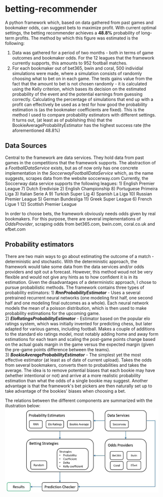 # betting-recommender
A python framework which, based on data gathered from past games and bookmaker odds, can suggest bets to maximize profit. With current optimal settings, the betting recommender achieves a **48.8%** probability of long-term profits. The method by which this figure was estimated is the following:
  1) Data was gathered for a period of two months - both in terms of game outcomes and bookmaker odds. For the 12 leagues that the framework currently supports, this amounts to 952 football matches.
  2) For each bookmaker out of bet365, bwin and coral, 500 individial simulations were made, where a simulation consists of randomly choosing what to bet on in each game. The tests gains value from the fact that the amount to bet is not chosen randomly - it is calculated using the Kelly criterion, which bases its decision on the estimated probability of the event and the potential earnings from guessing correctly. Calculating the percentage of simulations that end up with a profit can effectively be used as a test for how good the probability estimation is (as the bookmaker coefficients are fixed). This is the method I used to compare probability estimators with different settings. It turns out, (at least as of publishing this) that the BookieAverageProbabilityEstimator has the highest success rate (the aforementioned 48.8%)

## Data Sources
  Central to the framework are data services. They hold data from past games in the competitions that the framework supports.
The abstraction of a *FootballDataService* exists, but as of now only has one concrete implementation in the *SoccerwayFootballDataService* which, as the name suggests, scrapes data from the website soccerway.com
  Currently, the Soccerway data service supports the following leagues:
    1) English Premier League           7) Dutch Eredivisie
    2) English Championship             8) Portuguese Primeira Liga
    3) Italian Serie A                  9) Turkish Super Lig
    4) Spanish La Liga                  10) Russian Premier League
    5) German Bundesliga                11) Greek Super League
    6) French Ligue 1                   12) Scottish Premier League

  In order to choose bets, the framework obviously needs odds given by real bookmakers. For this purpose, there are several implementations of *OddsProvider*, scraping odds from bet365.com, bwin.com, coral.co.uk and efbet.com
 
 ## Probability estimators
  There are two main ways to go about estimating the outcome of a match - deterministic and stochastic. With the deterministic approach, the framework would take some data from the data services and/or odds providers and spit out a forecast. However, this method woud not be very flexible and would not give any hints as to how confident it is in its estimation.
  Given the disadvantages of a deterministic approach, I chose to pursue probabilistic methods. The framework contains three types of probability estimators:
    1) ***RnnProbabilityEstimator*** - Uses a several pretrained recurrent neural networks (one modeling first half, one second half and one modeling final outcomes as a whole). Each neural network models the mean of a poisson distribution, which is then used to make probability estimations for the upcoming game.\
    2) ***EloRatingsProbabilityEstimator*** - Estimator based on the popular elo ratings system, which was initially invented for predicting chess, but later adapted for various games, including football. Makes a couple of additions to the standard elo ratings model, most notably adding home and away form estimations for each team and scaling the post-game points change based on the actual goals margin in the game versus the expected margin (given the pre-game points difference between the teams).\
    3) ***BookieAverageProbabilityEstimator*** - The simplest yet the most effective estimator (at least as of date of current upload). Takes the odds from several bookmakers, converts them to probabilities and takes the average. The idea is to remove potential biases that each bookie may have (whether intentional or not) and arrive at a more realistic probability estimation than what the odds of a single bookie may suggest. Another advantage is that the framework's bet pickers are then naturally set up to take advantage of the bookies' biases when choosing a bet.
    
  The relations between the different components are summarized with the illustration below:
![Component Relations](/images/component-relations.jpg)
